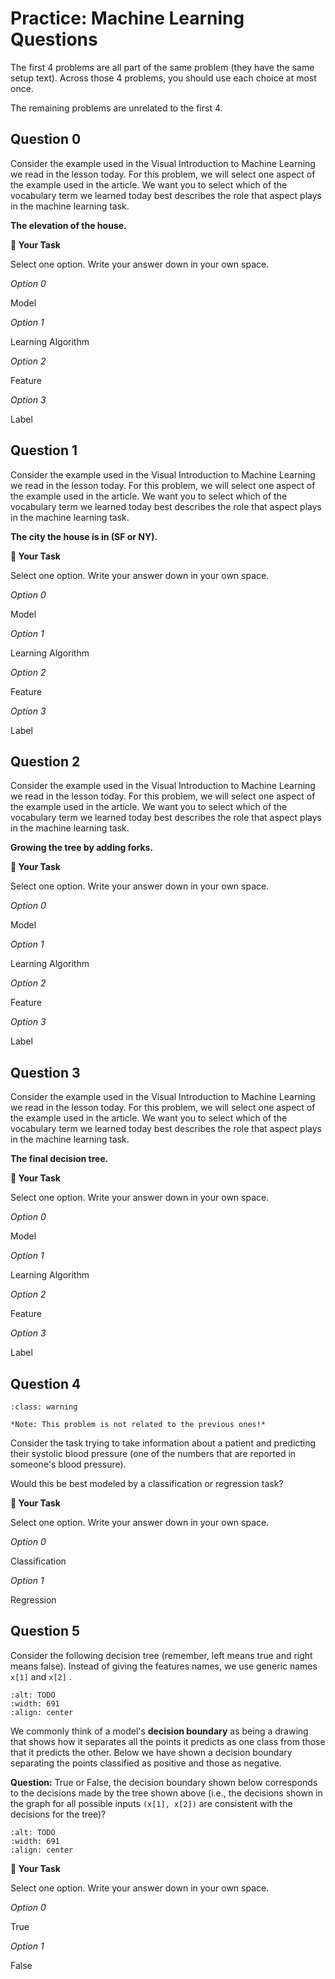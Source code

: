 # <i class="far fa-edit fa-fw"></i> Practice: Machine Learning Questions

The first 4 problems are all part of the same problem (they have the same setup text). Across those 4 problems, you should use each choice at most once.

The remaining problems are unrelated to the first 4.

## Question 0

Consider the example used in the Visual Introduction to Machine Learning we read in the lesson today. For this problem, we will select one aspect of the example used in the article. We want you to select which of the vocabulary term we learned today best describes the role that aspect plays in the machine learning task.

**The elevation of the house.**

**📝 Your Task**

Select one option. Write your answer down in your own space.

_<i class="far fa-circle fa-fw"></i> Option 0_

Model

_<i class="far fa-circle fa-fw"></i> Option 1_

Learning Algorithm

_<i class="far fa-circle fa-fw"></i> Option 2_

Feature

_<i class="far fa-circle fa-fw"></i> Option 3_

Label

## Question 1

Consider the example used in the Visual Introduction to Machine Learning we read in the lesson today. For this problem, we will select one aspect of the example used in the article. We want you to select which of the vocabulary term we learned today best describes the role that aspect plays in the machine learning task.

**The city the house is in (SF or NY).**

**📝 Your Task**

Select one option. Write your answer down in your own space.

_<i class="far fa-circle fa-fw"></i> Option 0_

Model

_<i class="far fa-circle fa-fw"></i> Option 1_

Learning Algorithm

_<i class="far fa-circle fa-fw"></i> Option 2_

Feature

_<i class="far fa-circle fa-fw"></i> Option 3_

Label

## Question 2

Consider the example used in the Visual Introduction to Machine Learning we read in the lesson today. For this problem, we will select one aspect of the example used in the article. We want you to select which of the vocabulary term we learned today best describes the role that aspect plays in the machine learning task.

**Growing the tree by adding forks.**

**📝 Your Task**

Select one option. Write your answer down in your own space.

_<i class="far fa-circle fa-fw"></i> Option 0_

Model

_<i class="far fa-circle fa-fw"></i> Option 1_

Learning Algorithm

_<i class="far fa-circle fa-fw"></i> Option 2_

Feature

_<i class="far fa-circle fa-fw"></i> Option 3_

Label

## Question 3

Consider the example used in the Visual Introduction to Machine Learning we read in the lesson today. For this problem, we will select one aspect of the example used in the article. We want you to select which of the vocabulary term we learned today best describes the role that aspect plays in the machine learning task.

**The final decision tree.**

**📝 Your Task**

Select one option. Write your answer down in your own space.

_<i class="far fa-circle fa-fw"></i> Option 0_

Model

_<i class="far fa-circle fa-fw"></i> Option 1_

Learning Algorithm

_<i class="far fa-circle fa-fw"></i> Option 2_

Feature

_<i class="far fa-circle fa-fw"></i> Option 3_

Label

## Question 4

```{admonition} Warning
:class: warning

*Note: This problem is not related to the previous ones!*

```

Consider the task trying to take information about a patient and predicting their systolic blood pressure (one of the numbers that are reported in someone's blood pressure).

Would this be best modeled by a classification or regression task?

**📝 Your Task**

Select one option. Write your answer down in your own space.

_<i class="far fa-circle fa-fw"></i> Option 0_

Classification

_<i class="far fa-circle fa-fw"></i> Option 1_

Regression

## Question 5

Consider the following decision tree (remember, left means true and right means false). Instead of giving the features names, we use generic names `x[1]` and `x[2]` .

```{image} https://static.us.edusercontent.com/files/IF2hAThiY0zcKO9dx6gkJdge
:alt: TODO
:width: 691
:align: center
```

We commonly think of a model's **decision boundary** as being a drawing that shows how it separates all the points it predicts as one class from those that it predicts the other. Below we have shown a decision boundary separating the points classified as positive and those as negative.

**Question:** True or False, the decision boundary shown below corresponds to the decisions made by the tree shown above (i.e., the decisions shown in the graph for all possible inputs `(x[1], x[2])` are consistent with the decisions for the tree)?

```{image} https://static.us.edusercontent.com/files/DFla3xy05AwgHGWm8l8YHREP
:alt: TODO
:width: 691
:align: center
```

**📝 Your Task**

Select one option. Write your answer down in your own space.

_<i class="far fa-circle fa-fw"></i> Option 0_

True

_<i class="far fa-circle fa-fw"></i> Option 1_

False
